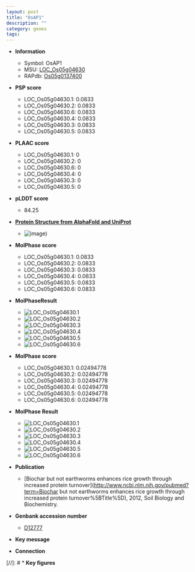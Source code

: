 ```yaml
---
layout: post
title: "OsAP1"
description: ""
category: genes
tags: 
---
```


* **Information**  
    + Symbol: OsAP1  
    + MSU: [LOC_Os05g04630](http://rice.plantbiology.msu.edu/cgi-bin/ORF_infopage.cgi?orf=LOC_Os05g04630)  
    + RAPdb: [Os05g0137400](http://rapdb.dna.affrc.go.jp/viewer/gbrowse_details/irgsp1?name=Os05g0137400)  

* **PSP score**  
    + LOC_Os05g04630.1: 0.0833 
    + LOC_Os05g04630.2: 0.0833 
    + LOC_Os05g04630.6: 0.0833 
    + LOC_Os05g04630.4: 0.0833 
    + LOC_Os05g04630.3: 0.0833 
    + LOC_Os05g04630.5: 0.0833 

* **PLAAC score**  
    + LOC_Os05g04630.1: 0 
    + LOC_Os05g04630.2: 0 
    + LOC_Os05g04630.6: 0 
    + LOC_Os05g04630.4: 0 
    + LOC_Os05g04630.3: 0 
    + LOC_Os05g04630.5: 0 

* **pLDDT score**
    + 84.25

* **[Protein Structure from AlphaFold and UniProt](https://www.uniprot.org/uniprotkb/P42211/entry#structure)**
    + ![image](https://ricepsp.github.io/images/P/AF-P42211-F1.png))

* **MolPhase score**
    + LOC_Os05g04630.1: 0.0833
    + LOC_Os05g04630.2: 0.0833
    + LOC_Os05g04630.3: 0.0833
    + LOC_Os05g04630.4: 0.0833
    + LOC_Os05g04630.5: 0.0833
    + LOC_Os05g04630.6: 0.0833

* **MolPhaseResult**
    + ![LOC_Os05g04630.1](https://ricepsp.github.io/pictures/LOC_Os05g/LOC_Os05g04630.1.png)
    + ![LOC_Os05g04630.2](https://ricepsp.github.io/pictures/LOC_Os05g/LOC_Os05g04630.2.png)
    + ![LOC_Os05g04630.3](https://ricepsp.github.io/pictures/LOC_Os05g/LOC_Os05g04630.3.png)
    + ![LOC_Os05g04630.4](https://ricepsp.github.io/pictures/LOC_Os05g/LOC_Os05g04630.4.png)
    + ![LOC_Os05g04630.5](https://ricepsp.github.io/pictures/LOC_Os05g/LOC_Os05g04630.5.png)
    + ![LOC_Os05g04630.6](https://ricepsp.github.io/pictures/LOC_Os05g/LOC_Os05g04630.6.png)

* **MolPhase score**
    + LOC_Os05g04630.1: 0.02494778
    + LOC_Os05g04630.2: 0.02494778
    + LOC_Os05g04630.3: 0.02494778
    + LOC_Os05g04630.4: 0.02494778
    + LOC_Os05g04630.5: 0.02494778
    + LOC_Os05g04630.6: 0.02494778

* **MolPhase Result**
    + ![LOC_Os05g04630.1](https://304243504.github.io/Pictures/LOC_Os05g/LOC_Os05g04630.1.png)
    + ![LOC_Os05g04630.2](https://304243504.github.io/Pictures/LOC_Os05g/LOC_Os05g04630.2.png)
    + ![LOC_Os05g04630.3](https://304243504.github.io/Pictures/LOC_Os05g/LOC_Os05g04630.3.png)
    + ![LOC_Os05g04630.4](https://304243504.github.io/Pictures/LOC_Os05g/LOC_Os05g04630.4.png)
    + ![LOC_Os05g04630.5](https://304243504.github.io/Pictures/LOC_Os05g/LOC_Os05g04630.5.png)
    + ![LOC_Os05g04630.6](https://304243504.github.io/Pictures/LOC_Os05g/LOC_Os05g04630.6.png)

* **Publication**  
    + [Biochar but not earthworms enhances rice growth through increased protein turnover](http://www.ncbi.nlm.nih.gov/pubmed?term=Biochar but not earthworms enhances rice growth through increased protein turnover%5BTitle%5D), 2012, Soil Biology and Biochemistry.

* **Genbank accession number**  
    + [D12777](http://www.ncbi.nlm.nih.gov/nuccore/D12777)

* **Key message**  

* **Connection**  

[//]: # * **Key figures**  



